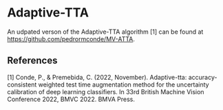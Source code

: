 # Adaptive-TTA

An udpated verson of the Adaptive-TTA algorithm [1] can be found at https://github.com/pedrormconde/MV-ATTA.

## References

[1] Conde, P., & Premebida, C. (2022, November). Adaptive-tta: accuracy-consistent weighted test time augmentation method for the uncertainty calibration of deep learning classifiers. In 33rd British Machine Vision Conference 2022, BMVC 2022. BMVA Press.
